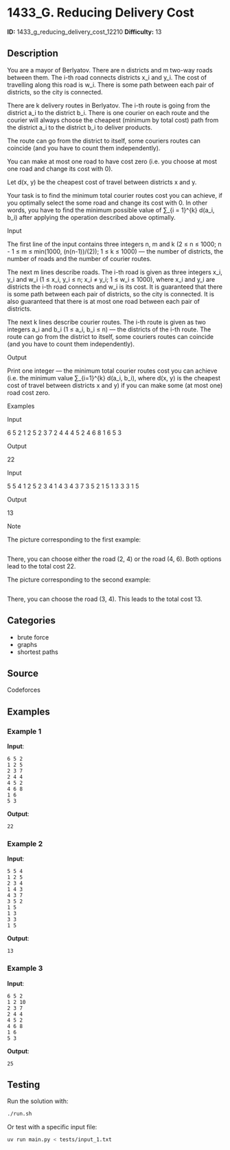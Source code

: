 # 1433_G. Reducing Delivery Cost

**ID:** 1433_g_reducing_delivery_cost_12210
**Difficulty:** 13

## Description

You are a mayor of Berlyatov. There are n districts and m two-way roads between them. The i-th road connects districts x_i and y_i. The cost of travelling along this road is w_i. There is some path between each pair of districts, so the city is connected.

There are k delivery routes in Berlyatov. The i-th route is going from the district a_i to the district b_i. There is one courier on each route and the courier will always choose the cheapest (minimum by total cost) path from the district a_i to the district b_i to deliver products.

The route can go from the district to itself, some couriers routes can coincide (and you have to count them independently).

You can make at most one road to have cost zero (i.e. you choose at most one road and change its cost with 0).

Let d(x, y) be the cheapest cost of travel between districts x and y.

Your task is to find the minimum total courier routes cost you can achieve, if you optimally select the some road and change its cost with 0. In other words, you have to find the minimum possible value of ∑_{i = 1}^{k} d(a_i, b_i) after applying the operation described above optimally.

Input

The first line of the input contains three integers n, m and k (2 ≤ n ≤ 1000; n - 1 ≤ m ≤ min(1000, (n(n-1))/(2)); 1 ≤ k ≤ 1000) — the number of districts, the number of roads and the number of courier routes.

The next m lines describe roads. The i-th road is given as three integers x_i, y_i and w_i (1 ≤ x_i, y_i ≤ n; x_i ≠ y_i; 1 ≤ w_i ≤ 1000), where x_i and y_i are districts the i-th road connects and w_i is its cost. It is guaranteed that there is some path between each pair of districts, so the city is connected. It is also guaranteed that there is at most one road between each pair of districts.

The next k lines describe courier routes. The i-th route is given as two integers a_i and b_i (1 ≤ a_i, b_i ≤ n) — the districts of the i-th route. The route can go from the district to itself, some couriers routes can coincide (and you have to count them independently).

Output

Print one integer — the minimum total courier routes cost you can achieve (i.e. the minimum value ∑_{i=1}^{k} d(a_i, b_i), where d(x, y) is the cheapest cost of travel between districts x and y) if you can make some (at most one) road cost zero.

Examples

Input


6 5 2
1 2 5
2 3 7
2 4 4
4 5 2
4 6 8
1 6
5 3


Output


22


Input


5 5 4
1 2 5
2 3 4
1 4 3
4 3 7
3 5 2
1 5
1 3
3 3
1 5


Output


13

Note

The picture corresponding to the first example:

<image>

There, you can choose either the road (2, 4) or the road (4, 6). Both options lead to the total cost 22.

The picture corresponding to the second example:

<image>

There, you can choose the road (3, 4). This leads to the total cost 13.

## Categories

- brute force
- graphs
- shortest paths

## Source

Codeforces

## Examples

### Example 1

**Input**:
```
6 5 2
1 2 5
2 3 7
2 4 4
4 5 2
4 6 8
1 6
5 3
```

**Output**:
```
22
```

### Example 2

**Input**:
```
5 5 4
1 2 5
2 3 4
1 4 3
4 3 7
3 5 2
1 5
1 3
3 3
1 5
```

**Output**:
```
13
```

### Example 3

**Input**:
```
6 5 2
1 2 10
2 3 7
2 4 4
4 5 2
4 6 8
1 6
5 3
```

**Output**:
```
25
```


## Testing

Run the solution with:

```bash
./run.sh
```

Or test with a specific input file:

```bash
uv run main.py < tests/input_1.txt
```
